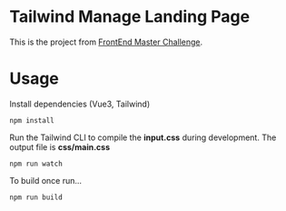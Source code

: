 # Tailwind Manage Landing Page

This is the project from [FrontEnd Master Challenge](https://www.frontendmentor.io/challenges/manage-landing-page-SLXqC6P5).

# Usage

Install dependencies (Vue3, Tailwind)

```
npm install
```

Run the Tailwind CLI to compile the **input.css** during development. The output file is **css/main.css**

```
npm run watch
```

To build once run...

```
npm run build
```
